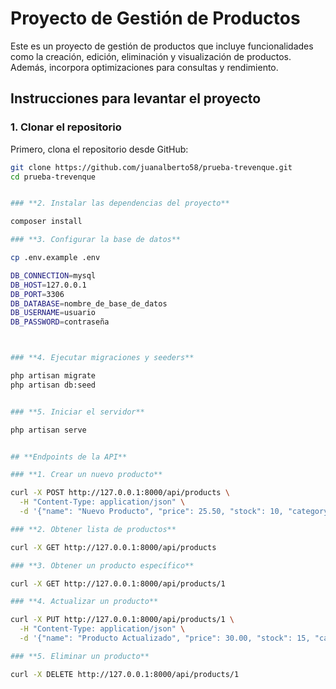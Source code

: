 # Proyecto de Gestión de Productos

Este es un proyecto de gestión de productos que incluye funcionalidades como la creación, edición, eliminación y visualización de productos. Además, incorpora optimizaciones para consultas y rendimiento.

## **Instrucciones para levantar el proyecto**

### **1. Clonar el repositorio**

Primero, clona el repositorio desde GitHub:

```bash
git clone https://github.com/juanalberto58/prueba-trevenque.git
cd prueba-trevenque


### **2. Instalar las dependencias del proyecto**

composer install

### **3. Configurar la base de datos**

cp .env.example .env

DB_CONNECTION=mysql
DB_HOST=127.0.0.1
DB_PORT=3306
DB_DATABASE=nombre_de_base_de_datos
DB_USERNAME=usuario
DB_PASSWORD=contraseña



### **4. Ejecutar migraciones y seeders**

php artisan migrate
php artisan db:seed


### **5. Iniciar el servidor**

php artisan serve


## **Endpoints de la API**

### **1. Crear un nuevo producto**

curl -X POST http://127.0.0.1:8000/api/products \
  -H "Content-Type: application/json" \
  -d '{"name": "Nuevo Producto", "price": 25.50, "stock": 10, "category_id": 1, "active": true}'

### **2. Obtener lista de productos**

curl -X GET http://127.0.0.1:8000/api/products

### **3. Obtener un producto específico**

curl -X GET http://127.0.0.1:8000/api/products/1

### **4. Actualizar un producto**

curl -X PUT http://127.0.0.1:8000/api/products/1 \
  -H "Content-Type: application/json" \
  -d '{"name": "Producto Actualizado", "price": 30.00, "stock": 15, "category_id": 1, "active": true}'

### **5. Eliminar un producto**

curl -X DELETE http://127.0.0.1:8000/api/products/1


